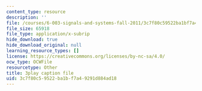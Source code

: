 ```yaml
---
content_type: resource
description: ''
file: /courses/6-003-signals-and-systems-fall-2011/3c7f80c59522ba1bf7a49291d884ad18_HDYAbIA-DNY.srt
file_size: 65918
file_type: application/x-subrip
hide_download: true
hide_download_original: null
learning_resource_types: []
license: https://creativecommons.org/licenses/by-nc-sa/4.0/
ocw_type: OCWFile
resourcetype: Other
title: 3play caption file
uid: 3c7f80c5-9522-ba1b-f7a4-9291d884ad18
---
```

